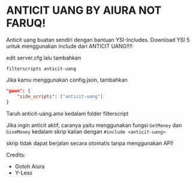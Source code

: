 # ANTICIT UANG BY AIURA NOT FARUQ!

Anticit uang buatan sendiri dengan bantuan YSI-Includes.
Download YSI 5 untuk menggunakan include dari ANTICIT UANG!!!!

edit server.cfg lalu tambahkan
```
filterscripts anticit-uang
```

Jika kamu menggunakan config.json, tambahkan
```json
"pawn": {
    "side_scripts": ["anticit-uang"]
}
```

Taruh anticit-uang.amx kedalam folder filterscript

Jika ingin anticit aktif, caranya yaitu menggunakan fungsi `GetMoney` dan `GiveMoney` kedalam skrip kalian dengan `#include <anticit-uang>`

skrip tidak dapat berjalan secara otomatis tanpa menggunakan API!

Credits:
* Gotoh Aiura
* Y-Less
